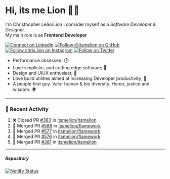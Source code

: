 # Hi, its me Lion 👋🦁

I'm Christhopher Leão/Lion
I consider myself as a _Software Developer & Designer_.<br/>My main role is as <b>Frontend Developer</b>
<br />

[![Connect on LinkedIn](https://img.shields.io/badge/--linkedin?label=LinkedIn&logo=LinkedIn&style=social)](https://www.linkedin.com/in/chrislion)
[![Follow @itsmelion on GitHub](https://img.shields.io/github/followers/itsmelion?label=follow%20%40itsmeLion&style=social)](https://github.com/itsmelion)
[![Follow chris.lion on Instagram](https://img.shields.io/badge/--instagram?label=@chris.lion&logo=Instagram&style=social)](https://instagram.com/chris.lion)
[![Follow on Twitter](https://img.shields.io/badge/--twitter?label=@ChrisLion_me&logo=Twitter&style=social)](https://twitter.com/chrislion_me)

- Performance obsessed; ⏱️
- Love simplistic, and cutting edge software; 📆
- Design and UIUX enthusiast; 🎨
- Love build utilities aimed at increasing Developer productivity; 🧰
- A people first guy. Valor human & bio diversity. Honor, justice and wisdom. 🌍

---
### 📰 Recent Activity

<!--START_SECTION:activity-->
1. ❌ Closed PR [#383](https://github.com/itsmelion/itsmelion/pull/383) in [itsmelion/itsmelion](https://github.com/itsmelion/itsmelion)
2. 🎉 Merged PR [#586](https://github.com/itsmelion/flamework/pull/586) in [itsmelion/flamework](https://github.com/itsmelion/flamework)
3. 🎉 Merged PR [#577](https://github.com/itsmelion/flamework/pull/577) in [itsmelion/flamework](https://github.com/itsmelion/flamework)
4. 🎉 Merged PR [#576](https://github.com/itsmelion/flamework/pull/576) in [itsmelion/flamework](https://github.com/itsmelion/flamework)
5. 🎉 Merged PR [#381](https://github.com/itsmelion/itsmelion/pull/381) in [itsmelion/itsmelion](https://github.com/itsmelion/itsmelion)
<!--END_SECTION:activity-->

___

##### Repository
[![Netlify Status](https://api.netlify.com/api/v1/badges/9e2e6136-1ab9-42fc-8d4e-188512d5d841/deploy-status)](https://app.netlify.com/sites/lion-portfolio/deploys)
